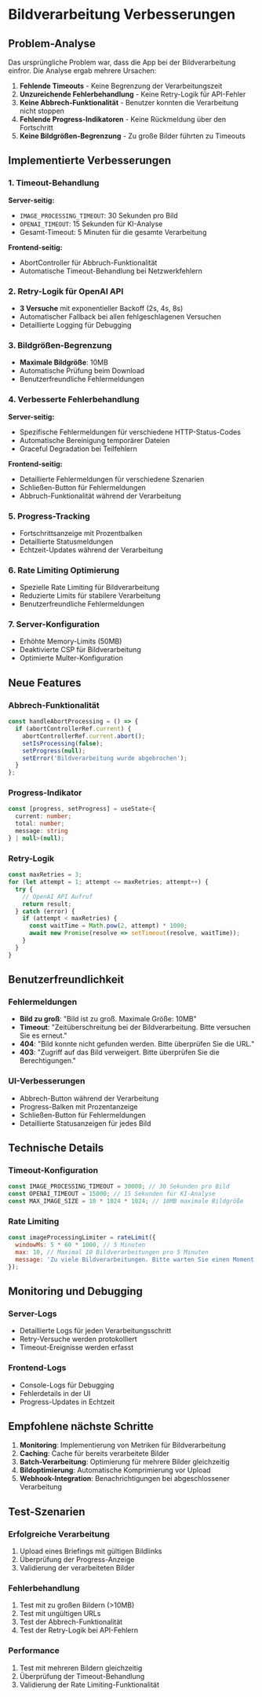 # Bildverarbeitung Verbesserungen

## Problem-Analyse

Das ursprüngliche Problem war, dass die App bei der Bildverarbeitung einfror. Die Analyse ergab mehrere Ursachen:

1. **Fehlende Timeouts** - Keine Begrenzung der Verarbeitungszeit
2. **Unzureichende Fehlerbehandlung** - Keine Retry-Logik für API-Fehler
3. **Keine Abbrech-Funktionalität** - Benutzer konnten die Verarbeitung nicht stoppen
4. **Fehlende Progress-Indikatoren** - Keine Rückmeldung über den Fortschritt
5. **Keine Bildgrößen-Begrenzung** - Zu große Bilder führten zu Timeouts

## Implementierte Verbesserungen

### 1. Timeout-Behandlung

**Server-seitig:**
- `IMAGE_PROCESSING_TIMEOUT`: 30 Sekunden pro Bild
- `OPENAI_TIMEOUT`: 15 Sekunden für KI-Analyse
- Gesamt-Timeout: 5 Minuten für die gesamte Verarbeitung

**Frontend-seitig:**
- AbortController für Abbruch-Funktionalität
- Automatische Timeout-Behandlung bei Netzwerkfehlern

### 2. Retry-Logik für OpenAI API

- **3 Versuche** mit exponentieller Backoff (2s, 4s, 8s)
- Automatischer Fallback bei allen fehlgeschlagenen Versuchen
- Detaillierte Logging für Debugging

### 3. Bildgrößen-Begrenzung

- **Maximale Bildgröße**: 10MB
- Automatische Prüfung beim Download
- Benutzerfreundliche Fehlermeldungen

### 4. Verbesserte Fehlerbehandlung

**Server-seitig:**
- Spezifische Fehlermeldungen für verschiedene HTTP-Status-Codes
- Automatische Bereinigung temporärer Dateien
- Graceful Degradation bei Teilfehlern

**Frontend-seitig:**
- Detaillierte Fehlermeldungen für verschiedene Szenarien
- Schließen-Button für Fehlermeldungen
- Abbruch-Funktionalität während der Verarbeitung

### 5. Progress-Tracking

- Fortschrittsanzeige mit Prozentbalken
- Detaillierte Statusmeldungen
- Echtzeit-Updates während der Verarbeitung

### 6. Rate Limiting Optimierung

- Spezielle Rate Limiting für Bildverarbeitung
- Reduzierte Limits für stabilere Verarbeitung
- Benutzerfreundliche Fehlermeldungen

### 7. Server-Konfiguration

- Erhöhte Memory-Limits (50MB)
- Deaktivierte CSP für Bildverarbeitung
- Optimierte Multer-Konfiguration

## Neue Features

### Abbrech-Funktionalität
```typescript
const handleAbortProcessing = () => {
  if (abortControllerRef.current) {
    abortControllerRef.current.abort();
    setIsProcessing(false);
    setProgress(null);
    setError('Bildverarbeitung wurde abgebrochen');
  }
};
```

### Progress-Indikator
```typescript
const [progress, setProgress] = useState<{ 
  current: number; 
  total: number; 
  message: string 
} | null>(null);
```

### Retry-Logik
```javascript
const maxRetries = 3;
for (let attempt = 1; attempt <= maxRetries; attempt++) {
  try {
    // OpenAI API Aufruf
    return result;
  } catch (error) {
    if (attempt < maxRetries) {
      const waitTime = Math.pow(2, attempt) * 1000;
      await new Promise(resolve => setTimeout(resolve, waitTime));
    }
  }
}
```

## Benutzerfreundlichkeit

### Fehlermeldungen
- **Bild zu groß**: "Bild ist zu groß. Maximale Größe: 10MB"
- **Timeout**: "Zeitüberschreitung bei der Bildverarbeitung. Bitte versuchen Sie es erneut."
- **404**: "Bild konnte nicht gefunden werden. Bitte überprüfen Sie die URL."
- **403**: "Zugriff auf das Bild verweigert. Bitte überprüfen Sie die Berechtigungen."

### UI-Verbesserungen
- Abbrech-Button während der Verarbeitung
- Progress-Balken mit Prozentanzeige
- Schließen-Button für Fehlermeldungen
- Detaillierte Statusanzeigen für jedes Bild

## Technische Details

### Timeout-Konfiguration
```javascript
const IMAGE_PROCESSING_TIMEOUT = 30000; // 30 Sekunden pro Bild
const OPENAI_TIMEOUT = 15000; // 15 Sekunden für KI-Analyse
const MAX_IMAGE_SIZE = 10 * 1024 * 1024; // 10MB maximale Bildgröße
```

### Rate Limiting
```javascript
const imageProcessingLimiter = rateLimit({
  windowMs: 5 * 60 * 1000, // 5 Minuten
  max: 10, // Maximal 10 Bildverarbeitungen pro 5 Minuten
  message: 'Zu viele Bildverarbeitungen. Bitte warten Sie einen Moment.'
});
```

## Monitoring und Debugging

### Server-Logs
- Detaillierte Logs für jeden Verarbeitungsschritt
- Retry-Versuche werden protokolliert
- Timeout-Ereignisse werden erfasst

### Frontend-Logs
- Console-Logs für Debugging
- Fehlerdetails in der UI
- Progress-Updates in Echtzeit

## Empfohlene nächste Schritte

1. **Monitoring**: Implementierung von Metriken für Bildverarbeitung
2. **Caching**: Cache für bereits verarbeitete Bilder
3. **Batch-Verarbeitung**: Optimierung für mehrere Bilder gleichzeitig
4. **Bildoptimierung**: Automatische Komprimierung vor Upload
5. **Webhook-Integration**: Benachrichtigungen bei abgeschlossener Verarbeitung

## Test-Szenarien

### Erfolgreiche Verarbeitung
1. Upload eines Briefings mit gültigen Bildlinks
2. Überprüfung der Progress-Anzeige
3. Validierung der verarbeiteten Bilder

### Fehlerbehandlung
1. Test mit zu großen Bildern (>10MB)
2. Test mit ungültigen URLs
3. Test der Abbrech-Funktionalität
4. Test der Retry-Logik bei API-Fehlern

### Performance
1. Test mit mehreren Bildern gleichzeitig
2. Überprüfung der Timeout-Behandlung
3. Validierung der Rate Limiting-Funktionalität 